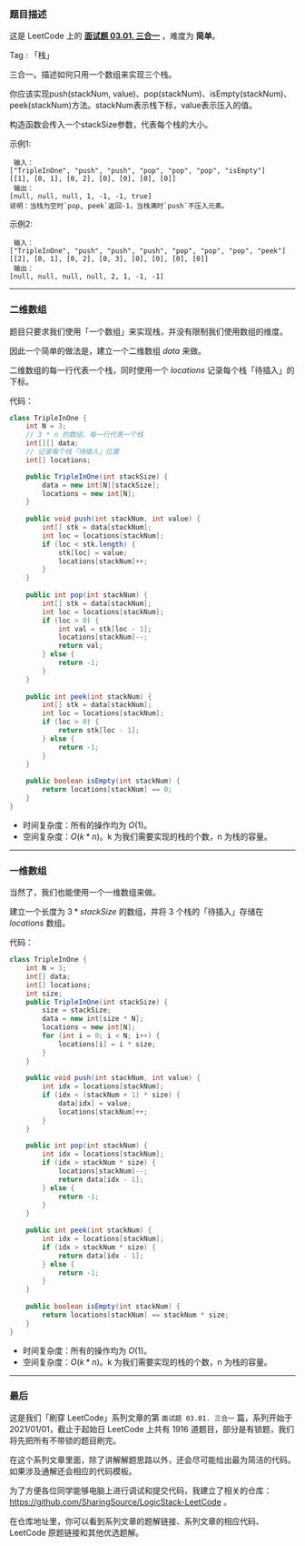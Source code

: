 ### 题目描述

这是 LeetCode 上的 **[面试题 03.01. 三合一](https://leetcode-cn.com/problems/three-in-one-lcci/solution/yi-ti-shuang-jie-er-wei-shu-zu-yi-wei-sh-lih7/)** ，难度为 **简单**。

Tag : 「栈」




三合一。描述如何只用一个数组来实现三个栈。

你应该实现push(stackNum, value)、pop(stackNum)、isEmpty(stackNum)、peek(stackNum)方法。stackNum表示栈下标，value表示压入的值。

构造函数会传入一个stackSize参数，代表每个栈的大小。

示例1:
```
 输入：
["TripleInOne", "push", "push", "pop", "pop", "pop", "isEmpty"]
[[1], [0, 1], [0, 2], [0], [0], [0], [0]]
 输出：
[null, null, null, 1, -1, -1, true]
说明：当栈为空时`pop, peek`返回-1，当栈满时`push`不压入元素。
```
示例2:
```
 输入：
["TripleInOne", "push", "push", "push", "pop", "pop", "pop", "peek"]
[[2], [0, 1], [0, 2], [0, 3], [0], [0], [0], [0]]
 输出：
[null, null, null, null, 2, 1, -1, -1]
```

---

### 二维数组

题目只要求我们使用「一个数组」来实现栈，并没有限制我们使用数组的维度。

因此一个简单的做法是，建立一个二维数组 $data$ 来做。

二维数组的每一行代表一个栈，同时使用一个 $locations$ 记录每个栈「待插入」的下标。

代码：
```java
class TripleInOne {
    int N = 3;
    // 3 * n 的数组，每一行代表一个栈
    int[][] data; 
    // 记录每个栈「待插入」位置
    int[] locations; 

    public TripleInOne(int stackSize) {
        data = new int[N][stackSize];
        locations = new int[N];
    }
    
    public void push(int stackNum, int value) {
        int[] stk = data[stackNum];
        int loc = locations[stackNum];
        if (loc < stk.length) {
            stk[loc] = value;
            locations[stackNum]++;
        }
    }
    
    public int pop(int stackNum) {
        int[] stk = data[stackNum];
        int loc = locations[stackNum];
        if (loc > 0) {
            int val = stk[loc - 1];
            locations[stackNum]--;
            return val;
        } else {
            return -1;
        }
    }
    
    public int peek(int stackNum) {
        int[] stk = data[stackNum];
        int loc = locations[stackNum];
        if (loc > 0) {
            return stk[loc - 1];
        } else {
            return -1;
        }
    }
    
    public boolean isEmpty(int stackNum) {
        return locations[stackNum] == 0;
    }
}
```
* 时间复杂度：所有的操作均为 $O(1)$。
* 空间复杂度：$O(k * n)$。k 为我们需要实现的栈的个数，n 为栈的容量。

***

### 一维数组

当然了，我们也能使用一个一维数组来做。

建立一个长度为 $3 * stackSize$ 的数组，并将 3 个栈的「待插入」存储在 $locations$ 数组。

代码：
```java
class TripleInOne {
    int N = 3;
    int[] data;
    int[] locations;
    int size;
    public TripleInOne(int stackSize) {
        size = stackSize;
        data = new int[size * N];
        locations = new int[N];
        for (int i = 0; i < N; i++) {
            locations[i] = i * size;
        }
    }
    
    public void push(int stackNum, int value) {
        int idx = locations[stackNum];
        if (idx < (stackNum + 1) * size) {
            data[idx] = value;
            locations[stackNum]++;
        }
    }
    
    public int pop(int stackNum) {
        int idx = locations[stackNum];
        if (idx > stackNum * size) {
            locations[stackNum]--;
            return data[idx - 1];
        } else {
            return -1;
        }
    }
    
    public int peek(int stackNum) {
        int idx = locations[stackNum];
        if (idx > stackNum * size) {
            return data[idx - 1];
        } else {
            return -1;
        }
    }
    
    public boolean isEmpty(int stackNum) {
        return locations[stackNum] == stackNum * size;
    }
}
```
* 时间复杂度：所有的操作均为 $O(1)$。
* 空间复杂度：$O(k * n)$。k 为我们需要实现的栈的个数，n 为栈的容量。

---

### 最后

这是我们「刷穿 LeetCode」系列文章的第 `面试题 03.01. 三合一` 篇，系列开始于 2021/01/01，截止于起始日 LeetCode 上共有 1916 道题目，部分是有锁题，我们将先把所有不带锁的题目刷完。

在这个系列文章里面，除了讲解解题思路以外，还会尽可能给出最为简洁的代码。如果涉及通解还会相应的代码模板。

为了方便各位同学能够电脑上进行调试和提交代码，我建立了相关的仓库：https://github.com/SharingSource/LogicStack-LeetCode 。

在仓库地址里，你可以看到系列文章的题解链接、系列文章的相应代码、LeetCode 原题链接和其他优选题解。

